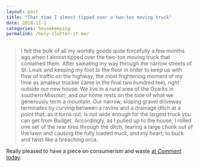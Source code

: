```yaml
---
layout: post
title: "That time I almost tipped over a two-ton moving truck"
date: 2018-11-1
categories: housekeeping
permalink: /holy-clutter-it-me/
---
```


> I felt the bulk of all my worldly goods quite forcefully a few months ago when I almost tipped over the two-ton moving truck that contained them. After sweating my way through the narrow streets of St. Louis and keeping my foot to the floor in order to keep up with flow of traffic on the highway, the most frightening moment of my time as amateur trucker came in the final two hundred feet, right outside our new house. We live in a rural area of the Ozarks in southern Missouri, and our home rests on the side of what we generously term a mountain. Our narrow, sloping gravel driveway terminates by curving between a ravine and a drainage ditch at a point that, as it turns out, is not wide enough for the largest truck you can get from Budget. Accordingly, as I pulled up to the house, I rolled one set of the rear tires through the ditch, tearing a large chunk out of the lawn and causing the fully loaded truck, and my heart, to buck and twist like a breaching orca.

Really pleased to have a piece on consumerism and waste [at *Comment* today](https://www.cardus.ca/comment/article/holy-clutter/).
